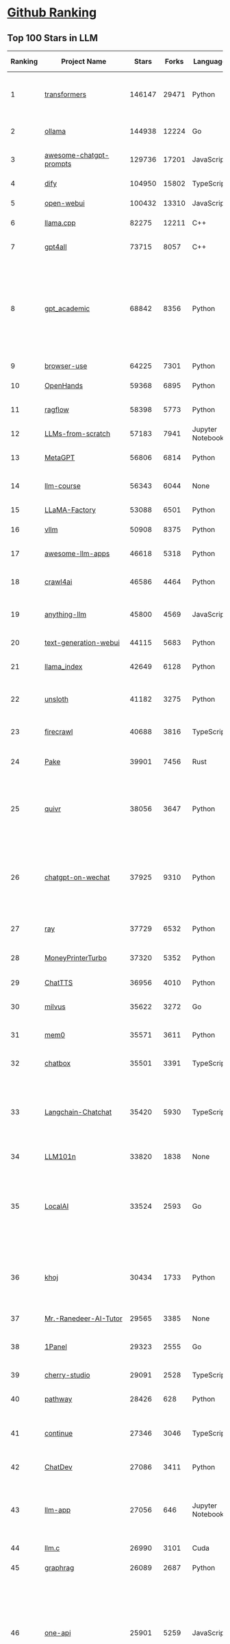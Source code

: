 [Github Ranking](../README.md)
==========

## Top 100 Stars in LLM

| Ranking | Project Name | Stars | Forks | Language | Open Issues | Description | Last Commit |
| ------- | ------------ | ----- | ----- | -------- | ----------- | ----------- | ----------- |
| 1 | [transformers](https://github.com/huggingface/transformers) | 146147 | 29471 | Python | 1073 | 🤗 Transformers: the model-definition framework for state-of-the-art machine learning models in text, vision, audio, and multimodal models, for both inference and training.  | 2025-06-27T21:08:16Z |
| 2 | [ollama](https://github.com/ollama/ollama) | 144938 | 12224 | Go | 1602 | Get up and running with Llama 3.3, DeepSeek-R1, Phi-4, Gemma 3, Mistral Small 3.1 and other large language models. | 2025-06-27T23:22:10Z |
| 3 | [awesome-chatgpt-prompts](https://github.com/f/awesome-chatgpt-prompts) | 129736 | 17201 | JavaScript | 0 | This repo includes ChatGPT prompt curation to use ChatGPT and other LLM tools better. | 2025-06-18T17:50:37Z |
| 4 | [dify](https://github.com/langgenius/dify) | 104950 | 15802 | TypeScript | 682 | Production-ready platform for agentic workflow development. | 2025-06-27T12:11:39Z |
| 5 | [open-webui](https://github.com/open-webui/open-webui) | 100432 | 13310 | JavaScript | 169 | User-friendly AI Interface (Supports Ollama, OpenAI API, ...) | 2025-06-27T20:53:08Z |
| 6 | [llama.cpp](https://github.com/ggml-org/llama.cpp) | 82275 | 12211 | C++ | 302 | LLM inference in C/C++ | 2025-06-28T03:35:30Z |
| 7 | [gpt4all](https://github.com/nomic-ai/gpt4all) | 73715 | 8057 | C++ | 689 | GPT4All: Run Local LLMs on Any Device. Open-source and available for commercial use. | 2025-05-27T20:05:19Z |
| 8 | [gpt_academic](https://github.com/binary-husky/gpt_academic) | 68842 | 8356 | Python | 259 | 为GPT/GLM等LLM大语言模型提供实用化交互接口，特别优化论文阅读/润色/写作体验，模块化设计，支持自定义快捷按钮&函数插件，支持Python和C++等项目剖析&自译解功能，PDF/LaTex论文翻译&总结功能，支持并行问询多种LLM模型，支持chatglm3等本地模型。接入通义千问, deepseekcoder, 讯飞星火, 文心一言, llama2, rwkv, claude2, moss等。 | 2025-06-24T17:35:03Z |
| 9 | [browser-use](https://github.com/browser-use/browser-use) | 64225 | 7301 | Python | 449 | 🌐 Make websites accessible for AI agents. Automate tasks online with ease. | 2025-06-27T22:19:36Z |
| 10 | [OpenHands](https://github.com/All-Hands-AI/OpenHands) | 59368 | 6895 | Python | 299 | 🙌 OpenHands: Code Less, Make More | 2025-06-28T03:42:35Z |
| 11 | [ragflow](https://github.com/infiniflow/ragflow) | 58398 | 5773 | Python | 2313 | RAGFlow is an open-source RAG (Retrieval-Augmented Generation) engine based on deep document understanding. | 2025-06-27T13:14:38Z |
| 12 | [LLMs-from-scratch](https://github.com/rasbt/LLMs-from-scratch) | 57183 | 7941 | Jupyter Notebook | 2 | Implement a ChatGPT-like LLM in PyTorch from scratch, step by step | 2025-06-28T00:28:57Z |
| 13 | [MetaGPT](https://github.com/FoundationAgents/MetaGPT) | 56806 | 6814 | Python | 26 | 🌟 The Multi-Agent Framework: First AI Software Company, Towards Natural Language Programming | 2025-06-13T14:15:25Z |
| 14 | [llm-course](https://github.com/mlabonne/llm-course) | 56343 | 6044 | None | 53 | Course to get into Large Language Models (LLMs) with roadmaps and Colab notebooks. | 2025-06-04T16:09:23Z |
| 15 | [LLaMA-Factory](https://github.com/hiyouga/LLaMA-Factory) | 53088 | 6501 | Python | 501 | Unified Efficient Fine-Tuning of 100+ LLMs & VLMs (ACL 2024) | 2025-06-27T10:19:15Z |
| 16 | [vllm](https://github.com/vllm-project/vllm) | 50908 | 8375 | Python | 1895 | A high-throughput and memory-efficient inference and serving engine for LLMs | 2025-06-27T20:18:16Z |
| 17 | [awesome-llm-apps](https://github.com/Shubhamsaboo/awesome-llm-apps) | 46618 | 5318 | Python | 5 | Collection of awesome LLM apps with AI Agents and RAG using OpenAI, Anthropic, Gemini and opensource models. | 2025-06-27T23:15:43Z |
| 18 | [crawl4ai](https://github.com/unclecode/crawl4ai) | 46586 | 4464 | Python | 165 | 🚀🤖 Crawl4AI: Open-source LLM Friendly Web Crawler & Scraper. Don't be shy, join here: https://discord.gg/jP8KfhDhyN | 2025-06-27T13:57:55Z |
| 19 | [anything-llm](https://github.com/Mintplex-Labs/anything-llm) | 45800 | 4569 | JavaScript | 271 | The all-in-one Desktop & Docker AI application with built-in RAG, AI agents, No-code agent builder, MCP compatibility,  and more. | 2025-06-24T23:19:52Z |
| 20 | [text-generation-webui](https://github.com/oobabooga/text-generation-webui) | 44115 | 5683 | Python | 2549 | LLM UI with advanced features, easy setup, and multiple backend support. | 2025-06-25T18:05:27Z |
| 21 | [llama_index](https://github.com/run-llama/llama_index) | 42649 | 6128 | Python | 219 | LlamaIndex is the leading framework for building LLM-powered agents over your data. | 2025-06-27T23:48:07Z |
| 22 | [unsloth](https://github.com/unslothai/unsloth) | 41182 | 3275 | Python | 805 | Fine-tuning & Reinforcement Learning for LLMs. 🦥 Train Qwen3, Llama 4, DeepSeek-R1, Gemma 3, TTS 2x faster with 70% less VRAM. | 2025-06-27T11:54:55Z |
| 23 | [firecrawl](https://github.com/mendableai/firecrawl) | 40688 | 3816 | TypeScript | 137 | 🔥 Turn entire websites into LLM-ready markdown or structured data. Scrape, crawl and extract with a single API. | 2025-06-27T16:56:10Z |
| 24 | [Pake](https://github.com/tw93/Pake) | 39901 | 7456 | Rust | 65 | 🤱🏻 Turn any webpage into a desktop app with Rust.  🤱🏻 利用 Rust 轻松构建轻量级多端桌面应用 | 2025-03-25T12:35:16Z |
| 25 | [quivr](https://github.com/QuivrHQ/quivr) | 38056 | 3647 | Python | 1 | Opiniated RAG for integrating GenAI in your apps 🧠   Focus on your product rather than the RAG. Easy integration in existing products with customisation!  Any LLM: GPT4, Groq, Llama. Any Vectorstore: PGVector, Faiss. Any Files. Anyway you want.  | 2025-06-27T14:44:02Z |
| 26 | [chatgpt-on-wechat](https://github.com/zhayujie/chatgpt-on-wechat) | 37925 | 9310 | Python | 295 | 基于大模型搭建的聊天机器人，同时支持 微信公众号、企业微信应用、飞书、钉钉 等接入，可选择ChatGPT/Claude/DeepSeek/文心一言/讯飞星火/通义千问/ Gemini/GLM-4/Kimi/LinkAI，能处理文本、语音和图片，访问操作系统和互联网，支持基于自有知识库进行定制企业智能客服。 | 2025-06-24T12:45:28Z |
| 27 | [ray](https://github.com/ray-project/ray) | 37729 | 6532 | Python | 3827 | Ray is an AI compute engine. Ray consists of a core distributed runtime and a set of AI Libraries for accelerating ML workloads. | 2025-06-28T03:29:14Z |
| 28 | [MoneyPrinterTurbo](https://github.com/harry0703/MoneyPrinterTurbo) | 37320 | 5352 | Python | 166 | 利用AI大模型，一键生成高清短视频 Generate short videos with one click using AI LLM. | 2025-06-11T06:34:54Z |
| 29 | [ChatTTS](https://github.com/2noise/ChatTTS) | 36956 | 4010 | Python | 58 | A generative speech model for daily dialogue. | 2025-05-23T13:00:56Z |
| 30 | [milvus](https://github.com/milvus-io/milvus) | 35622 | 3272 | Go | 657 | Milvus is a high-performance, cloud-native vector database built for scalable vector ANN search | 2025-06-27T15:55:24Z |
| 31 | [mem0](https://github.com/mem0ai/mem0) | 35571 | 3611 | Python | 361 | Memory for AI Agents; Announcing OpenMemory MCP - local and secure memory management. | 2025-06-27T16:54:00Z |
| 32 | [chatbox](https://github.com/chatboxai/chatbox) | 35501 | 3391 | TypeScript | 728 | User-friendly Desktop Client App for AI Models/LLMs (GPT, Claude, Gemini, Ollama...) | 2025-06-26T03:25:41Z |
| 33 | [Langchain-Chatchat](https://github.com/chatchat-space/Langchain-Chatchat) | 35420 | 5930 | TypeScript | 160 | Langchain-Chatchat（原Langchain-ChatGLM）基于 Langchain 与 ChatGLM, Qwen 与 Llama 等语言模型的 RAG 与 Agent 应用 \| Langchain-Chatchat (formerly langchain-ChatGLM), local knowledge based LLM (like ChatGLM, Qwen and Llama) RAG and Agent app with langchain  | 2025-03-25T15:45:51Z |
| 34 | [LLM101n](https://github.com/karpathy/LLM101n) | 33820 | 1838 | None | 0 | LLM101n: Let's build a Storyteller | 2024-08-01T01:20:33Z |
| 35 | [LocalAI](https://github.com/mudler/LocalAI) | 33524 | 2593 | Go | 455 | :robot: The free, Open Source alternative to OpenAI, Claude and others. Self-hosted and local-first. Drop-in replacement for OpenAI,  running on consumer-grade hardware. No GPU required. Runs gguf, transformers, diffusers and many more models architectures. Features: Generate Text, Audio, Video, Images, Voice Cloning, Distributed, P2P inference | 2025-06-27T21:48:46Z |
| 36 | [khoj](https://github.com/khoj-ai/khoj) | 30434 | 1733 | Python | 77 | Your AI second brain. Self-hostable. Get answers from the web or your docs. Build custom agents, schedule automations, do deep research. Turn any online or local LLM into your personal, autonomous AI (gpt, claude, gemini, llama, qwen, mistral). Get started - free. | 2025-06-28T01:23:20Z |
| 37 | [Mr.-Ranedeer-AI-Tutor](https://github.com/JushBJJ/Mr.-Ranedeer-AI-Tutor) | 29565 | 3385 | None | 13 | A GPT-4 AI Tutor Prompt for customizable personalized learning experiences. | 2025-06-14T06:58:48Z |
| 38 | [1Panel](https://github.com/1Panel-dev/1Panel) | 29323 | 2555 | Go | 613 | 🔥 1Panel provides an intuitive web interface and MCP Server to manage websites, files, containers, databases, and LLMs on a Linux server. | 2025-06-27T10:23:26Z |
| 39 | [cherry-studio](https://github.com/CherryHQ/cherry-studio) | 29091 | 2528 | TypeScript | 740 | 🍒 Cherry Studio is a desktop client that supports for multiple LLM providers. | 2025-06-28T03:37:06Z |
| 40 | [pathway](https://github.com/pathwaycom/pathway) | 28426 | 628 | Python | 43 | Python ETL framework for stream processing, real-time analytics, LLM pipelines, and RAG. | 2025-06-28T03:43:44Z |
| 41 | [continue](https://github.com/continuedev/continue) | 27346 | 3046 | TypeScript | 915 | ⏩ Create, share, and use custom AI code assistants with our open-source IDE extensions and hub of models, rules, prompts, docs, and other building blocks | 2025-06-28T03:23:06Z |
| 42 | [ChatDev](https://github.com/OpenBMB/ChatDev) | 27086 | 3411 | Python | 22 | Create Customized Software using Natural Language Idea (through LLM-powered Multi-Agent Collaboration) | 2025-06-05T23:58:06Z |
| 43 | [llm-app](https://github.com/pathwaycom/llm-app) | 27056 | 646 | Jupyter Notebook | 5 | Ready-to-run cloud templates for RAG, AI pipelines, and enterprise search with live data. 🐳Docker-friendly.⚡Always in sync with Sharepoint, Google Drive, S3, Kafka, PostgreSQL, real-time data APIs, and more. | 2025-05-16T07:58:43Z |
| 44 | [llm.c](https://github.com/karpathy/llm.c) | 26990 | 3101 | Cuda | 86 | LLM training in simple, raw C/CUDA | 2025-06-26T17:03:40Z |
| 45 | [graphrag](https://github.com/microsoft/graphrag) | 26089 | 2687 | Python | 135 | A modular graph-based Retrieval-Augmented Generation (RAG) system | 2025-06-23T22:38:11Z |
| 46 | [one-api](https://github.com/songquanpeng/one-api) | 25901 | 5259 | JavaScript | 864 | LLM API 管理 & 分发系统，支持 OpenAI、Azure、Anthropic Claude、Google Gemini、DeepSeek、字节豆包、ChatGLM、文心一言、讯飞星火、通义千问、360 智脑、腾讯混元等主流模型，统一 API 适配，可用于 key 管理与二次分发。单可执行文件，提供 Docker 镜像，一键部署，开箱即用。LLM API management & key redistribution system, unifying multiple providers under a single API. Single binary, Docker-ready, with an English UI. | 2025-02-21T11:30:22Z |
| 47 | [composio](https://github.com/ComposioHQ/composio) | 25557 | 4424 | TypeScript | 45 | Composio equips your AI agents & LLMs with 100+ high-quality integrations via function calling | 2025-06-27T04:47:33Z |
| 48 | [semantic-kernel](https://github.com/microsoft/semantic-kernel) | 25205 | 4002 | C# | 435 | Integrate cutting-edge LLM technology quickly and easily into your apps | 2025-06-27T22:20:28Z |
| 49 | [void](https://github.com/voideditor/void) | 25182 | 1683 | TypeScript | 209 | None | 2025-06-23T08:05:25Z |
| 50 | [FastGPT](https://github.com/labring/FastGPT) | 24905 | 6414 | TypeScript | 554 | FastGPT is a knowledge-based platform built on the LLMs, offers a comprehensive suite of out-of-the-box capabilities such as data processing, RAG retrieval, and visual AI workflow orchestration, letting you easily develop and deploy complex question-answering systems without the need for extensive setup or configuration. | 2025-06-28T02:08:04Z |
| 51 | [storm](https://github.com/stanford-oval/storm) | 24669 | 2211 | Python | 48 | An LLM-powered knowledge curation system that researches a topic and generates a full-length report with citations. | 2025-06-27T00:18:40Z |
| 52 | [litellm](https://github.com/BerriAI/litellm) | 24649 | 3327 | Python | 867 | Python SDK, Proxy Server (LLM Gateway) to call 100+ LLM APIs in OpenAI format - [Bedrock, Azure, OpenAI, VertexAI, Cohere, Anthropic, Sagemaker, HuggingFace, Replicate, Groq] | 2025-06-28T03:19:21Z |
| 53 | [JARVIS](https://github.com/microsoft/JARVIS) | 24202 | 2032 | Python | 79 | JARVIS, a system to connect LLMs with ML community. Paper: https://arxiv.org/pdf/2303.17580.pdf | 2024-09-26T06:43:22Z |
| 54 | [Awesome-LLM](https://github.com/Hannibal046/Awesome-LLM) | 23983 | 2022 | None | 8 | Awesome-LLM: a curated list of Large Language Model | 2025-05-09T10:06:31Z |
| 55 | [gin-vue-admin](https://github.com/flipped-aurora/gin-vue-admin) | 23099 | 6743 | Go | 21 | 🚀Vite+Vue3+Gin拥有AI辅助的基础开发平台，支持TS和JS混用。它集成了JWT鉴权、权限管理、动态路由、显隐可控组件、分页封装、多点登录拦截、资源权限、上传下载、代码生成器、表单生成器和可配置的导入导出等开发必备功能。 | 2025-06-22T21:46:36Z |
| 56 | [llamafile](https://github.com/Mozilla-Ocho/llamafile) | 22669 | 1191 | C++ | 153 | Distribute and run LLMs with a single file. | 2025-05-14T22:23:40Z |
| 57 | [gpt-researcher](https://github.com/assafelovic/gpt-researcher) | 22096 | 2902 | Python | 103 | LLM based autonomous agent that conducts deep local and web research on any topic and generates a long report with citations. | 2025-06-26T06:32:21Z |
| 58 | [CopilotKit](https://github.com/CopilotKit/CopilotKit) | 21555 | 2927 | TypeScript | 160 | React UI + elegant infrastructure for AI Copilots, AI chatbots, and in-app AI agents. The Agentic last-mile 🪁 | 2025-06-28T01:41:21Z |
| 59 | [unilm](https://github.com/microsoft/unilm) | 21445 | 2640 | Python | 629 | Large-scale Self-supervised Pre-training Across Tasks, Languages, and Modalities | 2025-06-03T09:54:32Z |
| 60 | [haystack](https://github.com/deepset-ai/haystack) | 21304 | 2233 | Python | 117 | AI orchestration framework to build customizable, production-ready LLM applications. Connect components (models, vector DBs, file converters) to pipelines or agents that can interact with your data. With advanced retrieval methods, it's best suited for building RAG, question answering, semantic search or conversational agent chatbots. | 2025-06-27T13:59:46Z |
| 61 | [gitleaks](https://github.com/gitleaks/gitleaks) | 21135 | 1658 | Go | 206 | Find secrets with Gitleaks 🔑 | 2025-06-16T14:37:32Z |
| 62 | [mlc-llm](https://github.com/mlc-ai/mlc-llm) | 20869 | 1756 | Python | 274 | Universal LLM Deployment Engine with ML Compilation | 2025-06-25T15:48:27Z |
| 63 | [pandas-ai](https://github.com/sinaptik-ai/pandas-ai) | 20757 | 1989 | Python | 9 | Chat with your database or your datalake (SQL, CSV, parquet). PandasAI makes data analysis conversational using LLMs and RAG. | 2025-06-18T10:51:50Z |
| 64 | [Awesome-Chinese-LLM](https://github.com/HqWu-HITCS/Awesome-Chinese-LLM) | 20496 | 1964 | None | 5 | 整理开源的中文大语言模型，以规模较小、可私有化部署、训练成本较低的模型为主，包括底座模型，垂直领域微调及应用，数据集与教程等。 | 2025-05-19T06:11:57Z |
| 65 | [BitNet](https://github.com/microsoft/BitNet) | 20344 | 1526 | Python | 110 | Official inference framework for 1-bit LLMs | 2025-06-03T06:14:20Z |
| 66 | [architecture.of.internet-product](https://github.com/davideuler/architecture.of.internet-product) | 20302 | 4688 | HTML | 3 | 互联网公司技术架构，微信/淘宝/微博/腾讯/阿里/美团点评/百度/OpenAI/Google/Facebook/Amazon/eBay的架构，欢迎PR补充 | 2024-02-17T12:02:24Z |
| 67 | [Scrapegraph-ai](https://github.com/ScrapeGraphAI/Scrapegraph-ai) | 20113 | 1717 | Python | 12 | Python scraper based on AI | 2025-06-26T18:36:20Z |
| 68 | [llm-cookbook](https://github.com/datawhalechina/llm-cookbook) | 20105 | 2422 | Jupyter Notebook | 2 | 面向开发者的 LLM 入门教程，吴恩达大模型系列课程中文版 | 2025-06-12T14:48:07Z |
| 69 | [self-llm](https://github.com/datawhalechina/self-llm) | 19653 | 2016 | Jupyter Notebook | 135 | 《开源大模型食用指南》针对中国宝宝量身打造的基于Linux环境快速微调（全参数/Lora）、部署国内外开源大模型（LLM）/多模态大模型（MLLM）教程 | 2025-06-27T11:43:43Z |
| 70 | [agenticSeek](https://github.com/Fosowl/agenticSeek) | 19573 | 1910 | Python | 23 | Fully Local Manus AI. No APIs, No $200 monthly bills. Enjoy an autonomous agent that thinks, browses the web, and code for the sole cost of electricity. 🔔 Official updates only via twitter @Martin993886460 (Beware of fake) | 2025-06-22T13:40:43Z |
| 71 | [llm-action](https://github.com/liguodongiot/llm-action) | 18869 | 2246 | HTML | 15 | 本项目旨在分享大模型相关技术原理以及实战经验（大模型工程化、大模型应用落地） | 2025-06-22T12:26:02Z |
| 72 | [peft](https://github.com/huggingface/peft) | 18868 | 1929 | Python | 27 | 🤗 PEFT: State-of-the-art Parameter-Efficient Fine-Tuning. | 2025-06-27T14:57:06Z |
| 73 | [Chinese-LLaMA-Alpaca](https://github.com/ymcui/Chinese-LLaMA-Alpaca) | 18864 | 1890 | Python | 1 | 中文LLaMA&Alpaca大语言模型+本地CPU/GPU训练部署 (Chinese LLaMA & Alpaca LLMs) | 2024-04-30T04:28:38Z |
| 74 | [Qwen](https://github.com/QwenLM/Qwen) | 18573 | 1523 | Python | 8 | The official repo of Qwen (通义千问) chat & pretrained large language model proposed by Alibaba Cloud. | 2025-06-16T08:59:28Z |
| 75 | [vanna](https://github.com/vanna-ai/vanna) | 18371 | 1663 | Python | 186 | 🤖 Chat with your SQL database 📊. Accurate Text-to-SQL Generation via LLMs using RAG 🔄. | 2025-04-10T03:18:09Z |
| 76 | [RAG_Techniques](https://github.com/NirDiamant/RAG_Techniques) | 18144 | 1824 | Jupyter Notebook | 1 | This repository showcases various advanced techniques for Retrieval-Augmented Generation (RAG) systems. RAG systems combine information retrieval with generative models to provide accurate and contextually rich responses. | 2025-06-17T16:08:24Z |
| 77 | [crawlee](https://github.com/apify/crawlee) | 18039 | 841 | TypeScript | 129 | Crawlee—A web scraping and browser automation library for Node.js to build reliable crawlers. In JavaScript and TypeScript. Extract data for AI, LLMs, RAG, or GPTs. Download HTML, PDF, JPG, PNG, and other files from websites. Works with Puppeteer, Playwright, Cheerio, JSDOM, and raw HTTP. Both headful and headless mode. With proxy rotation. | 2025-06-27T14:07:26Z |
| 78 | [LightRAG](https://github.com/HKUDS/LightRAG) | 17868 | 2498 | Python | 349 | "LightRAG: Simple and Fast Retrieval-Augmented Generation" | 2025-06-28T01:18:19Z |
| 79 | [agentic](https://github.com/transitive-bullshit/agentic) | 17694 | 2231 | TypeScript | 12 | AI agent stdlib that works with any LLM and TypeScript AI SDK. | 2025-06-25T03:07:52Z |
| 80 | [llama-cookbook](https://github.com/meta-llama/llama-cookbook) | 17546 | 2536 | Jupyter Notebook | 20 | Welcome to the Llama Cookbook! This is your go to guide for Building with Llama: Getting started with Inference, Fine-Tuning, RAG. We also show you how to solve end to end problems using Llama model family and using them on various provider services   | 2025-06-27T22:18:53Z |
| 81 | [Janus](https://github.com/deepseek-ai/Janus) | 17410 | 2237 | Python | 151 | Janus-Series: Unified Multimodal Understanding and Generation Models | 2025-02-01T07:58:29Z |
| 82 | [repomix](https://github.com/yamadashy/repomix) | 17248 | 750 | TypeScript | 95 | 📦 Repomix is a powerful tool that packs your entire repository into a single, AI-friendly file. Perfect for when you need to feed your codebase to Large Language Models (LLMs) or other AI tools like Claude, ChatGPT, DeepSeek, Perplexity, Gemini, Gemma, Llama, Grok, and more. | 2025-06-27T15:41:56Z |
| 83 | [letta](https://github.com/letta-ai/letta) | 17056 | 1768 | Python | 22 | Letta (formerly MemGPT) is the stateful agents framework with memory, reasoning, and context management. | 2025-06-27T22:07:08Z |
| 84 | [MaxKB](https://github.com/1Panel-dev/MaxKB) | 16922 | 2191 | Python | 153 | 💬 MaxKB is an open-source AI assistant for enterprise. It seamlessly integrates RAG pipelines, supports robust workflows, and provides MCP tool-use capabilities. | 2025-06-27T14:38:02Z |
| 85 | [DB-GPT](https://github.com/eosphoros-ai/DB-GPT) | 16848 | 2327 | Python | 405 | AI Native Data App Development framework with AWEL(Agentic Workflow Expression Language) and Agents | 2025-06-27T10:06:20Z |
| 86 | [SWE-agent](https://github.com/SWE-agent/SWE-agent) | 16471 | 1693 | Python | 32 | SWE-agent takes a GitHub issue and tries to automatically fix it, using your LM of choice. It can also be employed for offensive cybersecurity or competitive coding challenges. [NeurIPS 2024]  | 2025-06-27T00:32:00Z |
| 87 | [SuperAGI](https://github.com/TransformerOptimus/SuperAGI) | 16466 | 2018 | Python | 145 | <⚡️> SuperAGI - A dev-first open source autonomous AI agent framework. Enabling developers to build, manage & run useful autonomous agents quickly and reliably. | 2025-01-22T22:14:07Z |
| 88 | [evals](https://github.com/openai/evals) | 16462 | 2744 | Python | 99 | Evals is a framework for evaluating LLMs and LLM systems, and an open-source registry of benchmarks. | 2024-12-18T22:09:47Z |
| 89 | [RagaAI-Catalyst](https://github.com/raga-ai-hub/RagaAI-Catalyst) | 16181 | 3763 | Python | 8 | Python SDK for Agent AI Observability, Monitoring and Evaluation Framework. Includes features like agent, llm and tools tracing, debugging multi-agentic system, self-hosted dashboard and advanced analytics with timeline and execution graph view  | 2025-06-23T05:59:18Z |
| 90 | [kubesphere](https://github.com/kubesphere/kubesphere) | 16114 | 2221 | Go | 346 | The container platform tailored for Kubernetes multi-cloud, datacenter, and edge management ⎈ 🖥 ☁️ | 2025-06-13T01:48:48Z |
| 91 | [suna](https://github.com/kortix-ai/suna) | 16091 | 2465 | TypeScript | 158 | Suna - Open Source Generalist AI Agent | 2025-06-27T19:23:46Z |
| 92 | [DocsGPT](https://github.com/arc53/DocsGPT) | 15811 | 1682 | TypeScript | 22 | DocsGPT is an open-source genAI tool that helps users get reliable answers from knowledge source, while avoiding hallucinations. It enables private and reliable information retrieval, with tooling and agentic system capability built in. | 2025-06-27T16:46:41Z |
| 93 | [web-llm](https://github.com/mlc-ai/web-llm) | 15778 | 1035 | TypeScript | 111 | High-performance In-browser LLM Inference Engine  | 2025-05-05T03:17:42Z |
| 94 | [ChatGLM2-6B](https://github.com/THUDM/ChatGLM2-6B) | 15721 | 1835 | Python | 430 | ChatGLM2-6B: An Open Bilingual Chat LLM \| 开源双语对话语言模型 | 2024-06-27T04:05:08Z |
| 95 | [context7](https://github.com/upstash/context7) | 15619 | 773 | JavaScript | 46 | Context7 MCP Server -- Up-to-date code documentation for LLMs and AI code editors | 2025-06-26T07:36:05Z |
| 96 | [SillyTavern](https://github.com/SillyTavern/SillyTavern) | 15601 | 3480 | JavaScript | 271 | LLM Frontend for Power Users. | 2025-06-27T00:59:01Z |
| 97 | [sglang](https://github.com/sgl-project/sglang) | 15522 | 2208 | Python | 502 | SGLang is a fast serving framework for large language models and vision language models. | 2025-06-28T03:01:02Z |
| 98 | [ChuanhuChatGPT](https://github.com/GaiZhenbiao/ChuanhuChatGPT) | 15410 | 2278 | Python | 122 | GUI for ChatGPT API and many LLMs. Supports agents, file-based QA, GPT finetuning and query with web search. All with a neat UI. | 2025-03-13T09:36:38Z |
| 99 | [Self-Hosting-Guide](https://github.com/mikeroyal/Self-Hosting-Guide) | 15259 | 770 | Dockerfile | 14 | Self-Hosting Guide. Learn all about  locally hosting (on premises & private web servers) and managing software applications by yourself or your organization. Including Cloud, LLMs, WireGuard, Automation, Home Assistant, and Networking. | 2025-06-27T01:51:16Z |
| 100 | [ai](https://github.com/vercel/ai) | 15259 | 2452 | TypeScript | 401 | The AI Toolkit for TypeScript. From the creators of Next.js, the AI SDK is a free open-source library for building AI-powered applications and agents  | 2025-06-28T03:08:22Z |

